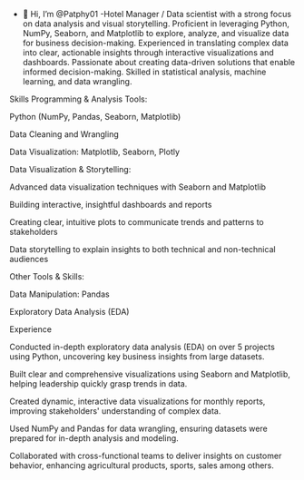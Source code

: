 - 👋 Hi, I’m @Patphy01
-Hotel Manager / Data scientist with a strong focus on data analysis and visual storytelling. Proficient in leveraging Python, NumPy, Seaborn, and Matplotlib to explore, analyze, and visualize data for business decision-making. Experienced in translating complex data into clear, actionable insights through interactive visualizations and dashboards. Passionate about creating data-driven solutions that enable informed decision-making. Skilled in statistical analysis, machine learning, and data wrangling.

Skills
Programming & Analysis Tools:

Python (NumPy, Pandas, Seaborn, Matplotlib)

Data Cleaning and Wrangling

Data Visualization: Matplotlib, Seaborn, Plotly

Data Visualization & Storytelling:

Advanced data visualization techniques with Seaborn and Matplotlib

Building interactive, insightful dashboards and reports

Creating clear, intuitive plots to communicate trends and patterns to stakeholders

Data storytelling to explain insights to both technical and non-technical audiences

Other Tools & Skills:

Data Manipulation: Pandas

Exploratory Data Analysis (EDA)

Experience


Conducted in-depth exploratory data analysis (EDA) on over 5 projects using Python, uncovering key business insights from large datasets.

Built clear and comprehensive visualizations using Seaborn and Matplotlib, helping leadership quickly grasp trends in data.

Created dynamic, interactive data visualizations for monthly reports, improving stakeholders' understanding of complex data.

Used NumPy and Pandas for data wrangling, ensuring datasets were prepared for in-depth analysis and modeling.

Collaborated with cross-functional teams to deliver insights on customer behavior, enhancing agricultural products, sports, sales among others.

<!---
Patphy01/Patphy01 is a ✨ special ✨ repository because its `README.md` (this file) appears on your GitHub profile.
You can click the Preview link to take a look at your changes.
--->
